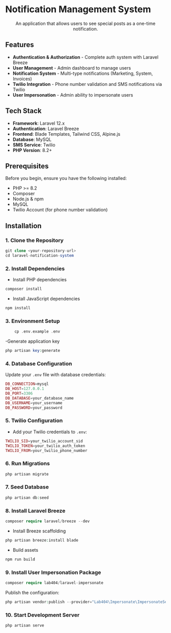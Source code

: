 # Notification Management System

<p align="center">An application that allows users to see special posts as a one-time notification.</p>

## Features

-   **Authentication & Authorization** - Complete auth system with Laravel Breeze
-   **User Management** - Admin dashboard to manage users
-   **Notification System** - Multi-type notifications (Marketing, System, Invoices)
-   **Twilio Integration** - Phone number validation and SMS notifications via Twilio
-   **User Impersonation** - Admin ability to impersonate users

## Tech Stack

-   **Framework**: Laravel 12.x
-   **Authentication**: Laravel Breeze
-   **Frontend**: Blade Templates, Tailwind CSS, Alpine.js
-   **Database**: MySQL
-   **SMS Service**: Twilio
-   **PHP Version**: 8.2+

## Prerequisites

Before you begin, ensure you have the following installed:

-   PHP >= 8.2
-   Composer
-   Node.js & npm
-   MySQL
-   Twilio Account (for phone number validation)

## Installation

### 1. Clone the Repository

```php
git clone <your-repository-url>
cd laravel-notification-system
```

### 2. Install Dependencies

-   Install PHP dependencies

```php
composer install
```

-   Install JavaScript dependencies

```php
npm install
```

### 3. Environment Setup

```php
    cp .env.example .env
```

-Generate application key

```php
php artisan key:generate
```

### 4. Database Configuration

Update your `.env` file with database credentials:

```php
DB_CONNECTION=mysql
DB_HOST=127.0.0.1
DB_PORT=3306
DB_DATABASE=your_database_name
DB_USERNAME=your_username
DB_PASSWORD=your_password
```

### 5. Twilio Configuration

-   Add your Twilio credentials to `.env`:

```php
TWILIO_SID=your_twilio_account_sid
TWILIO_TOKEN=your_twilio_auth_token
TWILIO_FROM=your_twilio_phone_number
```

### 6. Run Migrations

```php
php artisan migrate
```

### 7. Seed Database

```php
php artisan db:seed
```

### 8. Install Laravel Breeze

```php
composer require laravel/breeze --dev
```

-   Install Breeze scaffolding

```php
php artisan breeze:install blade
```

-   Build assets

```php
npm run build
```

### 9. Install User Impersonation Package

```php
composer require lab404/laravel-impersonate
```

Publish the configuration:

```php
php artisan vendor:publish --provider="Lab404\Impersonate\ImpersonateServiceProvider"
```

### 10. Start Development Server

```php
php artisan serve
```
